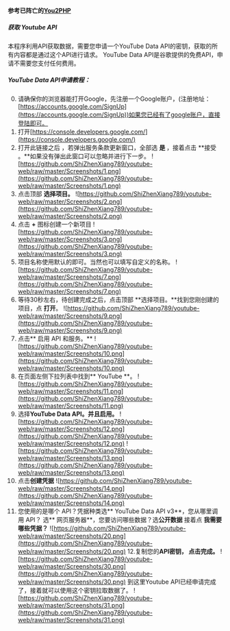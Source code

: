 
#### 参考已阵亡的[You2PHP](https://you2php.github.io/doc/)
##### 获取 Youtube API

本程序利用API获取数据，需要您申请一个YouTube Data API的密钥，获取的所有内容都是通过这个API进行请求。
YouTube Data API是谷歌提供的免费API，申请不需要您支付任何费用。
##### YouTube Data API申请教程：
0. 请确保你的浏览器能打开Google，先注册一个Google账户，(注册地址：[https://accounts.google.com/SignUp](https://accounts.google.com/SignUp))如果您已经有了google账户，直接登陆即可。
1. 打开[https://console.developers.google.com/](https://console.developers.google.com/)
2. 打开此链接之后 ，若弹出服务条款更新窗口，全部选&nbsp;**是&nbsp;**，接着点击&nbsp;**接受 。**如果没有弹出此窗口可以忽略并进行下一步。
 ![https://github.com/ShiZhenXiang789/youtube-web/raw/master/Screenshots/1.png](https://github.com/ShiZhenXiang789/youtube-web/raw/master/Screenshots/1.png)
3. 点击顶部 **选择项目。**
![https://github.com/ShiZhenXiang789/youtube-web/raw/master/Screenshots/2.png](https://github.com/ShiZhenXiang789/youtube-web/raw/master/Screenshots/2.png)
4. 点击 **+** 图标创建一个新项目
![https://github.com/ShiZhenXiang789/youtube-web/raw/master/Screenshots/3.png](https://github.com/ShiZhenXiang789/youtube-web/raw/master/Screenshots/3.png)
5. 项目名称使用默认的即可。当然也可以填写自定义的名称。
![https://github.com/ShiZhenXiang789/youtube-web/raw/master/Screenshots/7.png](https://github.com/ShiZhenXiang789/youtube-web/raw/master/Screenshots/7.png)
6. 等待30秒左右，待创建完成之后，点击顶部 **选择项目。**找到您刚创建的项目，点 **打开**。
![https://github.com/ShiZhenXiang789/youtube-web/raw/master/Screenshots/9.png](https://github.com/ShiZhenXiang789/youtube-web/raw/master/Screenshots/9.png)
7. 点击** 启用 API 和服务。**
![https://github.com/ShiZhenXiang789/youtube-web/raw/master/Screenshots/10.png](https://github.com/ShiZhenXiang789/youtube-web/raw/master/Screenshots/10.png)
8. 在页面左侧下拉列表中找到** YouTube **。
![https://github.com/ShiZhenXiang789/youtube-web/raw/master/Screenshots/11.png](https://github.com/ShiZhenXiang789/youtube-web/raw/master/Screenshots/11.png)
9. 选择**YouTube Data API。**并且**启用。**
![https://github.com/ShiZhenXiang789/youtube-web/raw/master/Screenshots/12.png](https://github.com/ShiZhenXiang789/youtube-web/raw/master/Screenshots/12.png)
![https://github.com/ShiZhenXiang789/youtube-web/raw/master/Screenshots/13.png](https://github.com/ShiZhenXiang789/youtube-web/raw/master/Screenshots/13.png)
10. 点击**创建凭据**
![https://github.com/ShiZhenXiang789/youtube-web/raw/master/Screenshots/14.png](https://github.com/ShiZhenXiang789/youtube-web/raw/master/Screenshots/14.png)
11. 您使用的是哪个 API？凭据种类选** YouTube Data API v3**，您从哪里调用 API？ 选** 网页服务器**，您要访问哪些数据？选**公开数据**
接着点 **我需要哪些凭据？**
![https://github.com/ShiZhenXiang789/youtube-web/raw/master/Screenshots/20.png](https://github.com/ShiZhenXiang789/youtube-web/raw/master/Screenshots/20.png)
12.复制您的**API密钥， **点击**完成。**
![https://github.com/ShiZhenXiang789/youtube-web/raw/master/Screenshots/30.png](https://github.com/ShiZhenXiang789/youtube-web/raw/master/Screenshots/30.png)
到这里Youtube API已经申请完成了，接着就可以使用这个密钥拉取数据了。
![https://github.com/ShiZhenXiang789/youtube-web/raw/master/Screenshots/31.png](https://github.com/ShiZhenXiang789/youtube-web/raw/master/Screenshots/31.png)
